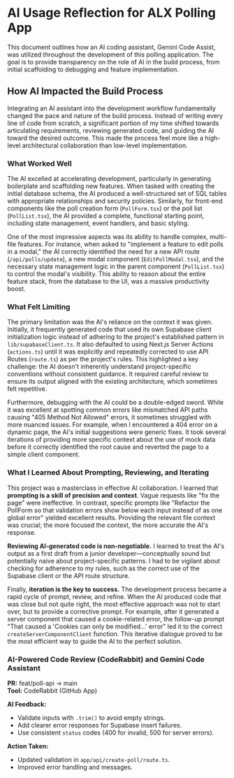 # AI Usage Reflection for ALX Polling App

This document outlines how an AI coding assistant, Gemini Code Assist, was utilized throughout the development of this polling application. The goal is to provide transparency on the role of AI in the build process, from initial scaffolding to debugging and feature implementation.

## How AI Impacted the Build Process

Integrating an AI assistant into the development workflow fundamentally changed the pace and nature of the build process. Instead of writing every line of code from scratch, a significant portion of my time shifted towards articulating requirements, reviewing generated code, and guiding the AI toward the desired outcome. This made the process feel more like a high-level architectural collaboration than low-level implementation.

### What Worked Well

The AI excelled at accelerating development, particularly in generating boilerplate and scaffolding new features. When tasked with creating the initial database schema, the AI produced a well-structured set of SQL tables with appropriate relationships and security policies. Similarly, for front-end components like the poll creation form (`PollForm.tsx`) or the poll list (`PollList.tsx`), the AI provided a complete, functional starting point, including state management, event handlers, and basic styling.

One of the most impressive aspects was its ability to handle complex, multi-file features. For instance, when asked to "implement a feature to edit polls in a modal," the AI correctly identified the need for a new API route (`/api/polls/update`), a new modal component (`EditPollModal.tsx`), and the necessary state management logic in the parent component (`PollList.tsx`) to control the modal's visibility. This ability to reason about the entire feature stack, from the database to the UI, was a massive productivity boost.

### What Felt Limiting

The primary limitation was the AI's reliance on the context it was given. Initially, it frequently generated code that used its own Supabase client initialization logic instead of adhering to the project's established pattern in `lib/supabaseClient.ts`. It also defaulted to using Next.js Server Actions (`actions.ts`) until it was explicitly and repeatedly corrected to use API Routes (`route.ts`) as per the project's rules. This highlighted a key challenge: the AI doesn't inherently understand project-specific conventions without consistent guidance. It required careful review to ensure its output aligned with the existing architecture, which sometimes felt repetitive.

Furthermore, debugging with the AI could be a double-edged sword. While it was excellent at spotting common errors like mismatched API paths causing "405 Method Not Allowed" errors, it sometimes struggled with more nuanced issues. For example, when I encountered a 404 error on a dynamic page, the AI's initial suggestions were generic fixes. It took several iterations of providing more specific context about the use of mock data before it correctly identified the root cause and reverted the page to a simple client component.

### What I Learned About Prompting, Reviewing, and Iterating

This project was a masterclass in effective AI collaboration. I learned that **prompting is a skill of precision and context**. Vague requests like "fix the page" were ineffective. In contrast, specific prompts like "Refactor the PollForm so that validation errors show below each input instead of as one global error" yielded excellent results. Providing the relevant file context was crucial; the more focused the context, the more accurate the AI's response.

**Reviewing AI-generated code is non-negotiable.** I learned to treat the AI's output as a first draft from a junior developer—conceptually sound but potentially naive about project-specific patterns. I had to be vigilant about checking for adherence to my rules, such as the correct use of the Supabase client or the API route structure.

Finally, **iteration is the key to success.** The development process became a rapid cycle of prompt, review, and refine. When the AI produced code that was close but not quite right, the most effective approach was not to start over, but to provide a corrective prompt. For example, after it generated a server component that caused a cookie-related error, the follow-up prompt "That caused a 'Cookies can only be modified...' error" led it to the correct `createServerComponentClient` function. This iterative dialogue proved to be the most efficient way to guide the AI to the perfect solution.

### AI-Powered Code Review (CodeRabbit) and Gemini Code Assistant

**PR:** feat/poll-api → main  
**Tool:** CodeRabbit (GitHub App)

**AI Feedback:**

- Validate inputs with `.trim()` to avoid empty strings.
- Add clearer error responses for Supabase insert failures.
- Use consistent `status` codes (400 for invalid, 500 for server errors).

**Action Taken:**

- Updated validation in `app/api/create-poll/route.ts`.
- Improved error handling and messages.
